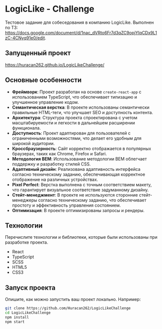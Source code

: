 # LogicLike - Challenge

Тестовое задание для собеседования в компанию LogicLike.
Выполнен по ТЗ: https://docs.google.com/document/d/1nac_dVRto6Fr7d3qZC9opjYIqCDx9L1zC-4CNyq91e0/edit.

## Запущенный проект
https://huracan262.github.io/LogicLikeChallenge/

## Основные особенности

- **Фреймворк**: Проект разработан на основе `create-react-app` с использованием TypeScript, что обеспечивает типизацию и улучшенное управление кодом.
- **Семантическая верстка**: В проекте использованы семантически правильные HTML-теги, что улучшает SEO и доступность контента.
- **Архитектура**: Структура проекта спроектирована с учетом масштабируемости и легкости в дальнейшем расширении функционала.
- **Доступность**: Проект адаптирован для пользователей с ограниченными возможностями, что делает его удобным для широкой аудитории.
- **Кроссбраузерность**: Сайт корректно отображается в популярных браузерах, таких как Chrome, Firefox и Safari.
- **Методология BEM**: Использование методологии BEM облегчает поддержку и разработку стилей CSS.
- **Адаптивный дизайн**: Реализована адаптивность интерфейса согласно техническому заданию, обеспечивающая корректное отображение на различных устройствах.
- **Pixel Perfect**: Верстка выполнена с точным соответствием макету, что гарантирует визуальное соответствие задуманному дизайну.
- **Стейт-менеджмент**: В проекте не используются сторонние стейт-менеджеры согласно техническому заданию, что обеспечивает простоту и эффективность управления состоянием.
- **Оптимизация**: В проекте оптимизированы запросы и рендеры.

## Технологии

Перечислите технологии и библиотеки, которые были использованы при разработке проекта.

- React
- TypeScript
- SCSS
- HTML5
- CSS3

## Запуск проекта

Опишите, как можно запустить ваш проект локально. Например:

```bash
git clone https://github.com/Huracan262/LogicLikeChallenge
cd LogicLikeChallenge
npm install
npm start
